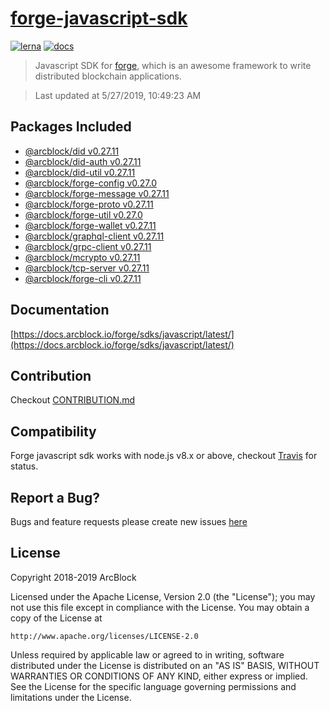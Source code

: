 # [forge-javascript-sdk](https://github.com/ArcBlock/forge-js)

[![lerna](https://img.shields.io/badge/maintained%20with-lerna-cc00ff.svg)](https://lernajs.io/)
[![docs](https://img.shields.io/badge/powered%20by-arcblock-green.svg)](https://docs.arcblock.io)

> Javascript SDK for [forge](https://docs.arcblock.io/forge/latest/), which is an awesome framework to write distributed blockchain applications.

> Last updated at 5/27/2019, 10:49:23 AM

## Packages Included

- [@arcblock/did v0.27.11](./packages/did)
- [@arcblock/did-auth v0.27.11](./packages/did-auth)
- [@arcblock/did-util v0.27.11](./packages/did-util)
- [@arcblock/forge-config v0.27.0](./packages/forge-config)
- [@arcblock/forge-message v0.27.11](./packages/forge-message)
- [@arcblock/forge-proto v0.27.11](./packages/forge-proto)
- [@arcblock/forge-util v0.27.0](./packages/forge-util)
- [@arcblock/forge-wallet v0.27.11](./packages/forge-wallet)
- [@arcblock/graphql-client v0.27.11](./packages/graphql-client)
- [@arcblock/grpc-client v0.27.11](./packages/grpc-client)
- [@arcblock/mcrypto v0.27.11](./packages/mcrypto)
- [@arcblock/tcp-server v0.27.11](./packages/tcp-server)
- [@arcblock/forge-cli v0.27.11](./apps/forge-cli)

## Documentation

[https://docs.arcblock.io/forge/sdks/javascript/latest/](https://docs.arcblock.io/forge/sdks/javascript/latest/)

## Contribution

Checkout [CONTRIBUTION.md](./CONTRIBUTION.md)

## Compatibility

Forge javascript sdk works with node.js v8.x or above, checkout [Travis](https://travis-ci.com/ArcBlock/forge-js/builds) for status.

## Report a Bug?

Bugs and feature requests please create new issues [here](https://github.com/ArcBlock/forge-js/issues)

## License

Copyright 2018-2019 ArcBlock

Licensed under the Apache License, Version 2.0 (the "License");
you may not use this file except in compliance with the License.
You may obtain a copy of the License at

    http://www.apache.org/licenses/LICENSE-2.0

Unless required by applicable law or agreed to in writing, software
distributed under the License is distributed on an "AS IS" BASIS,
WITHOUT WARRANTIES OR CONDITIONS OF ANY KIND, either express or implied.
See the License for the specific language governing permissions and
limitations under the License.
